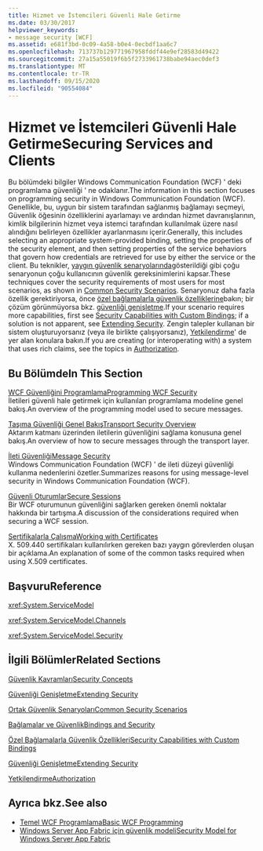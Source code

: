 ```yaml
---
title: Hizmet ve İstemcileri Güvenli Hale Getirme
ms.date: 03/30/2017
helpviewer_keywords:
- message security [WCF]
ms.assetid: e681f3bd-0c09-4a58-b0e4-0ecbdf1aa6c7
ms.openlocfilehash: 713737b129771967958fddf44e9ef28583d49422
ms.sourcegitcommit: 27a15a55019f6b5f2733961738babe94aec0def3
ms.translationtype: MT
ms.contentlocale: tr-TR
ms.lasthandoff: 09/15/2020
ms.locfileid: "90554084"
---
```

# <a name="securing-services-and-clients"></a><span data-ttu-id="99c5b-102">Hizmet ve İstemcileri Güvenli Hale Getirme</span><span class="sxs-lookup"><span data-stu-id="99c5b-102">Securing Services and Clients</span></span>
<span data-ttu-id="99c5b-103">Bu bölümdeki bilgiler Windows Communication Foundation (WCF) ' deki programlama güvenliği ' ne odaklanır.</span><span class="sxs-lookup"><span data-stu-id="99c5b-103">The information in this section focuses on programming security in Windows Communication Foundation (WCF).</span></span> <span data-ttu-id="99c5b-104">Genellikle, bu, uygun bir sistem tarafından sağlanmış bağlamayı seçmeyi, Güvenlik öğesinin özelliklerini ayarlamayı ve ardından hizmet davranışlarının, kimlik bilgilerinin hizmet veya istemci tarafından kullanılmak üzere nasıl alındığını belirleyen özellikler ayarlanmasını içerir.</span><span class="sxs-lookup"><span data-stu-id="99c5b-104">Generally, this includes selecting an appropriate system-provided binding, setting the properties of the security element, and then setting properties of the service behaviors that govern how credentials are retrieved for use by either the service or the client.</span></span> <span data-ttu-id="99c5b-105">Bu teknikler, [yaygın güvenlik senaryolarında](common-security-scenarios.md)gösterildiği gibi çoğu senaryonun çoğu kullanıcının güvenlik gereksinimlerini kapsar.</span><span class="sxs-lookup"><span data-stu-id="99c5b-105">These techniques cover the security requirements of most users for most scenarios, as shown in [Common Security Scenarios](common-security-scenarios.md).</span></span> <span data-ttu-id="99c5b-106">Senaryonuz daha fazla özellik gerektiriyorsa, önce [özel bağlamalarla güvenlik özelliklerine](security-capabilities-with-custom-bindings.md)bakın; bir çözüm görünmüyorsa bkz. [güvenliği genişletme](../extending/extending-security.md).</span><span class="sxs-lookup"><span data-stu-id="99c5b-106">If your scenario requires more capabilities, first see [Security Capabilities with Custom Bindings](security-capabilities-with-custom-bindings.md); if a solution is not apparent, see [Extending Security](../extending/extending-security.md).</span></span> <span data-ttu-id="99c5b-107">Zengin talepler kullanan bir sistem oluşturuyorsanız (veya ile birlikte çalışıyorsanız), [Yetkilendirme](authorization-in-wcf.md)' de yer alan konulara bakın.</span><span class="sxs-lookup"><span data-stu-id="99c5b-107">If you are creating (or interoperating with) a system that uses rich claims, see the topics in [Authorization](authorization-in-wcf.md).</span></span>  
  
## <a name="in-this-section"></a><span data-ttu-id="99c5b-108">Bu Bölümde</span><span class="sxs-lookup"><span data-stu-id="99c5b-108">In This Section</span></span>  
 [<span data-ttu-id="99c5b-109">WCF Güvenliğini Programlama</span><span class="sxs-lookup"><span data-stu-id="99c5b-109">Programming WCF Security</span></span>](programming-wcf-security.md)  
 <span data-ttu-id="99c5b-110">İletileri güvenli hale getirmek için kullanılan programlama modeline genel bakış.</span><span class="sxs-lookup"><span data-stu-id="99c5b-110">An overview of the programming model used to secure messages.</span></span>  
  
 [<span data-ttu-id="99c5b-111">Taşıma Güvenliği Genel Bakış</span><span class="sxs-lookup"><span data-stu-id="99c5b-111">Transport Security Overview</span></span>](transport-security-overview.md)  
 <span data-ttu-id="99c5b-112">Aktarım katmanı üzerinden iletilerin güvenliğini sağlama konusuna genel bakış.</span><span class="sxs-lookup"><span data-stu-id="99c5b-112">An overview of how to secure messages through the transport layer.</span></span>  
  
 [<span data-ttu-id="99c5b-113">İleti Güvenliği</span><span class="sxs-lookup"><span data-stu-id="99c5b-113">Message Security</span></span>](message-security-in-wcf.md)  
 <span data-ttu-id="99c5b-114">Windows Communication Foundation (WCF) ' de ileti düzeyi güvenliği kullanma nedenlerini özetler.</span><span class="sxs-lookup"><span data-stu-id="99c5b-114">Summarizes reasons for using message-level security in Windows Communication Foundation (WCF).</span></span>  
  
 [<span data-ttu-id="99c5b-115">Güvenli Oturumlar</span><span class="sxs-lookup"><span data-stu-id="99c5b-115">Secure Sessions</span></span>](secure-sessions.md)  
 <span data-ttu-id="99c5b-116">Bir WCF oturumunun güvenliğini sağlarken gereken önemli noktalar hakkında bir tartışma.</span><span class="sxs-lookup"><span data-stu-id="99c5b-116">A discussion of the considerations required when securing a WCF session.</span></span>  
  
 [<span data-ttu-id="99c5b-117">Sertifikalarla Çalışma</span><span class="sxs-lookup"><span data-stu-id="99c5b-117">Working with Certificates</span></span>](working-with-certificates.md)  
 <span data-ttu-id="99c5b-118">X. 509.440 sertifikaları kullanılırken gereken bazı yaygın görevlerden oluşan bir açıklama.</span><span class="sxs-lookup"><span data-stu-id="99c5b-118">An explanation of some of the common tasks required when using X.509 certificates.</span></span>  
  
## <a name="reference"></a><span data-ttu-id="99c5b-119">Başvuru</span><span class="sxs-lookup"><span data-stu-id="99c5b-119">Reference</span></span>  
 <xref:System.ServiceModel>  
  
 <xref:System.ServiceModel.Channels>  
  
 <xref:System.ServiceModel.Security>  
  
## <a name="related-sections"></a><span data-ttu-id="99c5b-120">İlgili Bölümler</span><span class="sxs-lookup"><span data-stu-id="99c5b-120">Related Sections</span></span>  
 [<span data-ttu-id="99c5b-121">Güvenlik Kavramları</span><span class="sxs-lookup"><span data-stu-id="99c5b-121">Security Concepts</span></span>](security-concepts.md)  
  
 [<span data-ttu-id="99c5b-122">Güvenliği Genişletme</span><span class="sxs-lookup"><span data-stu-id="99c5b-122">Extending Security</span></span>](../extending/extending-security.md)  
  
 [<span data-ttu-id="99c5b-123">Ortak Güvenlik Senaryoları</span><span class="sxs-lookup"><span data-stu-id="99c5b-123">Common Security Scenarios</span></span>](common-security-scenarios.md)  
  
 [<span data-ttu-id="99c5b-124">Bağlamalar ve Güvenlik</span><span class="sxs-lookup"><span data-stu-id="99c5b-124">Bindings and Security</span></span>](bindings-and-security.md)  
  
 [<span data-ttu-id="99c5b-125">Özel Bağlamalarla Güvenlik Özellikleri</span><span class="sxs-lookup"><span data-stu-id="99c5b-125">Security Capabilities with Custom Bindings</span></span>](security-capabilities-with-custom-bindings.md)  
  
 [<span data-ttu-id="99c5b-126">Güvenliği Genişletme</span><span class="sxs-lookup"><span data-stu-id="99c5b-126">Extending Security</span></span>](../extending/extending-security.md)  
  
 [<span data-ttu-id="99c5b-127">Yetkilendirme</span><span class="sxs-lookup"><span data-stu-id="99c5b-127">Authorization</span></span>](authorization-in-wcf.md)  
  
## <a name="see-also"></a><span data-ttu-id="99c5b-128">Ayrıca bkz.</span><span class="sxs-lookup"><span data-stu-id="99c5b-128">See also</span></span>

- [<span data-ttu-id="99c5b-129">Temel WCF Programlama</span><span class="sxs-lookup"><span data-stu-id="99c5b-129">Basic WCF Programming</span></span>](../basic-wcf-programming.md)
- <span data-ttu-id="99c5b-130">[Windows Server App Fabric için güvenlik modeli](/previous-versions/appfabric/ee677202(v=azure.10))</span><span class="sxs-lookup"><span data-stu-id="99c5b-130">[Security Model for Windows Server App Fabric](/previous-versions/appfabric/ee677202(v=azure.10))</span></span>

